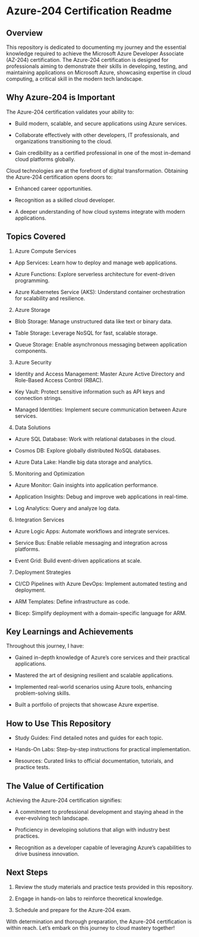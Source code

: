 #   Azure-204 Certification Readme

## Overview

This repository is dedicated to documenting my journey and the essential knowledge required to achieve the Microsoft Azure Developer Associate (AZ-204) certification. The Azure-204 certification is designed for professionals aiming to demonstrate their skills in developing, testing, and maintaining applications on Microsoft Azure, showcasing expertise in cloud computing, a critical skill in the modern tech landscape.

## Why Azure-204 is Important

The Azure-204 certification validates your ability to:

- Build modern, scalable, and secure applications using Azure services.

- Collaborate effectively with other developers, IT professionals, and organizations transitioning to the cloud.

- Gain credibility as a certified professional in one of the most in-demand cloud platforms globally.

Cloud technologies are at the forefront of digital transformation. Obtaining the Azure-204 certification opens doors to:

- Enhanced career opportunities.

- Recognition as a skilled cloud developer.

- A deeper understanding of how cloud systems integrate with modern applications.

## Topics Covered

1. Azure Compute Services

- App Services: Learn how to deploy and manage web applications.

- Azure Functions: Explore serverless architecture for event-driven programming.

- Azure Kubernetes Service (AKS): Understand container orchestration for scalability and resilience.

2. Azure Storage

- Blob Storage: Manage unstructured data like text or binary data.

- Table Storage: Leverage NoSQL for fast, scalable storage.

- Queue Storage: Enable asynchronous messaging between application components.

3. Azure Security

- Identity and Access Management: Master Azure Active Directory and Role-Based Access Control (RBAC).

- Key Vault: Protect sensitive information such as API keys and connection strings.

- Managed Identities: Implement secure communication between Azure services.

4. Data Solutions

- Azure SQL Database: Work with relational databases in the cloud.

- Cosmos DB: Explore globally distributed NoSQL databases.

- Azure Data Lake: Handle big data storage and analytics.

5. Monitoring and Optimization

- Azure Monitor: Gain insights into application performance.

- Application Insights: Debug and improve web applications in real-time.

- Log Analytics: Query and analyze log data.

6. Integration Services

- Azure Logic Apps: Automate workflows and integrate services.

- Service Bus: Enable reliable messaging and integration across platforms.

- Event Grid: Build event-driven applications at scale.

7. Deployment Strategies

- CI/CD Pipelines with Azure DevOps: Implement automated testing and deployment.

- ARM Templates: Define infrastructure as code.

- Bicep: Simplify deployment with a domain-specific language for ARM.

## Key Learnings and Achievements

Throughout this journey, I have:

- Gained in-depth knowledge of Azure’s core services and their practical applications.

- Mastered the art of designing resilient and scalable applications.

- Implemented real-world scenarios using Azure tools, enhancing problem-solving skills.

- Built a portfolio of projects that showcase Azure expertise.

## How to Use This Repository

- Study Guides: Find detailed notes and guides for each topic.

- Hands-On Labs: Step-by-step instructions for practical implementation.

- Resources: Curated links to official documentation, tutorials, and practice tests.

## The Value of Certification

Achieving the Azure-204 certification signifies:

- A commitment to professional development and staying ahead in the ever-evolving tech landscape.

- Proficiency in developing solutions that align with industry best practices.

- Recognition as a developer capable of leveraging Azure’s capabilities to drive business innovation.

## Next Steps

1. Review the study materials and practice tests provided in this repository.

2. Engage in hands-on labs to reinforce theoretical knowledge.

3. Schedule and prepare for the Azure-204 exam.

With determination and thorough preparation, the Azure-204 certification is within reach. Let’s embark on this journey to cloud mastery together!
